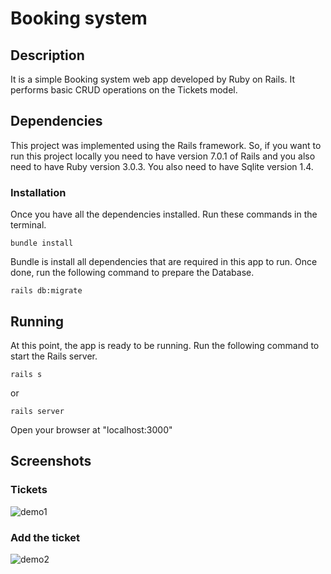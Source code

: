 #  Booking system

## Description
It is a simple Booking system web app developed by Ruby on Rails. It performs basic CRUD operations on the Tickets model.

## Dependencies
This project was implemented using the Rails framework. So, if you want to run this project locally you need to have version 7.0.1 of Rails and you also need to have Ruby version 3.0.3. You also need to have Sqlite version 1.4.

### Installation
Once you have all the dependencies installed. Run these commands in the terminal.
```
bundle install
```
Bundle is install all dependencies that are required in this app to run.
Once done, run the following command to prepare the Database.
```
rails db:migrate
```
## Running
At this point, the app is ready to be running. Run the following command to start the Rails server.

```
rails s 
```
or 
```
rails server
```
Open your browser at "localhost:3000"

## Screenshots
### Tickets
![demo1](https://user-images.githubusercontent.com/97512710/150773289-f72f991f-5d50-4ac9-9a3e-a5fd5f6187b0.png)

### Add the ticket
![demo2](https://user-images.githubusercontent.com/97512710/150773374-e80c495b-d66e-4512-abdf-e31de9eccb73.png)

